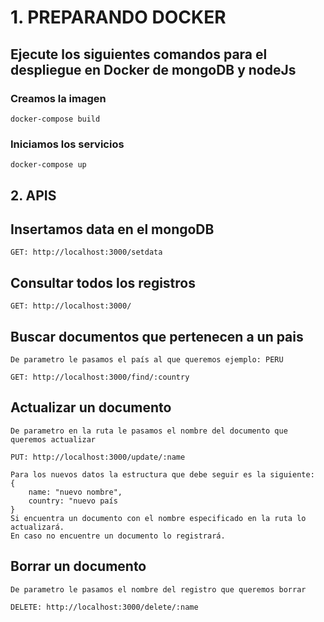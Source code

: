 # 1. PREPARANDO DOCKER
## Ejecute los siguientes comandos para el despliegue en Docker de mongoDB y nodeJs
### Creamos la imagen
`docker-compose build`
### Iniciamos los servicios
`docker-compose up`

## 2. APIS
## Insertamos data en el mongoDB
`GET: http://localhost:3000/setdata`
## Consultar todos los registros
`GET: http://localhost:3000/`
## Buscar documentos que pertenecen a un pais
~~~
De parametro le pasamos el país al que queremos ejemplo: PERU
~~~
`GET: http://localhost:3000/find/:country`
## Actualizar un documento
~~~
De parametro en la ruta le pasamos el nombre del documento que queremos actualizar
~~~
`PUT: http://localhost:3000/update/:name`
~~~
Para los nuevos datos la estructura que debe seguir es la siguiente:
{
    name: "nuevo nombre",
    country: "nuevo país
}
Si encuentra un documento con el nombre especificado en la ruta lo actualizará.
En caso no encuentre un documento lo registrará.
~~~
## Borrar un documento
~~~
De parametro le pasamos el nombre del registro que queremos borrar
~~~
`DELETE: http://localhost:3000/delete/:name`